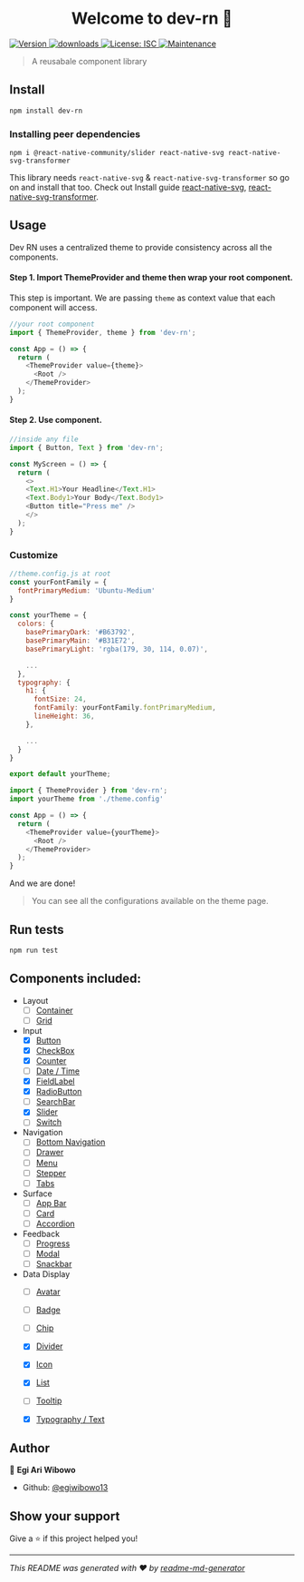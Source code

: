 <h1 align="center">Welcome to dev-rn 👋</h1>
<p>
  <a href="https://www.npmjs.com/package/dev-rn" target="_blank">
    <img alt="Version" src="https://img.shields.io/npm/v/dev-rn.svg?color=blue">
  </a>
    <a href="https://www.npmjs.com/package/dev-rn">
    <img alt="downloads" src="https://img.shields.io/npm/dm/dev-rn.svg?color=blue" target="_blank" />
  </a>
  <a href="#" target="_blank">
    <img alt="License: ISC" src="https://img.shields.io/badge/License-ISC-yellow.svg" />
  </a>
    <a href="https://github.com/iamshadmirza/react-native-design-system/graphs/commit-activity">
    <img alt="Maintenance" src="https://img.shields.io/badge/Maintained%3F-yes-green.svg" target="_blank" />
  </a>
</p>

> A reusabale component library

## Install

```sh
npm install dev-rn
```

### Installing peer dependencies
```
npm i @react-native-community/slider react-native-svg react-native-svg-transformer
```
This library needs `react-native-svg` & `react-native-svg-transformer` so go on and install that too. Check out Install guide [react-native-svg](https://github.com/react-native-svg/react-native-svg#installation), [react-native-svg-transformer](https://github.com/kristerkari/react-native-svg-transformer).


## Usage
Dev RN uses a centralized theme to provide consistency across all the components.

#### Step 1. Import ThemeProvider and theme then wrap your root component.
This step is important. We are passing `theme` as context value that each component will access.

```js
//your root component
import { ThemeProvider, theme } from 'dev-rn';

const App = () => {
  return (
    <ThemeProvider value={theme}>
      <Root />
    </ThemeProvider>
  );
}
```

#### Step 2. Use component.

```js
//inside any file
import { Button, Text } from 'dev-rn';

const MyScreen = () => {
  return (
    <>
    <Text.H1>Your Headline</Text.H1>
    <Text.Body1>Your Body</Text.Body1>
    <Button title="Press me" />
    </>
  );
}
```


### Customize

```js
//theme.config.js at root
const yourFontFamily = {
  fontPrimaryMedium: 'Ubuntu-Medium'
}

const yourTheme = {
  colors: {
    basePrimaryDark: '#B63792',
    basePrimaryMain: '#B31E72',
    basePrimaryLight: 'rgba(179, 30, 114, 0.07)',

    ...
  },
  typography: {
    h1: {
      fontSize: 24,
      fontFamily: yourFontFamily.fontPrimaryMedium,
      lineHeight: 36,
    },

    ...
  }
}

export default yourTheme;
```


```js
import { ThemeProvider } from 'dev-rn';
import yourTheme from './theme.config'

const App = () => {
  return (
    <ThemeProvider value={yourTheme}>
      <Root />
    </ThemeProvider>
  );
}
```

And we are done!
> You can see all the configurations available on the theme page.

## Run tests

```sh
npm run test
```

## Components included:

- Layout
  - [ ] [Container](src/)
  - [ ] [Grid](src/)
- Input
  - [x] [Button](src/components/Input/Button/Button.js)
  - [x] [CheckBox](src/)
  - [x] [Counter](src/components/Input/Counter/Counter.js)
  - [ ] [Date / Time](src/)
  - [x] [FieldLabel](src/components/Input/FieldLabel/FieldLabel.js)
  - [x] [RadioButton](src/components/Input/RadioButton/RadioButton/RadioButton.js)
  - [ ] [SearchBar](src/)
  - [x] [Slider](src/components/Input/Slider/Slider.js)
  - [ ] [Switch](src/)
- Navigation
  - [ ] [Bottom Navigation](src/)
  - [ ] [Drawer](src/)
  - [ ] [Menu](src/)
  - [ ] [Stepper](src/)
  - [ ] [Tabs](src/)
- Surface
  - [ ] [App Bar](src/)
  - [ ] [Card](src/)
  - [ ] [Accordion](src/)
- Feedback
  - [ ] [Progress](src/)
  - [ ] [Modal](src/)
  - [ ] [Snackbar](src/)
- Data Display
  - [ ] [Avatar](src/)
  - [ ] [Badge](src/)
  - [ ] [Chip](src/)
  - [x] [Divider](src/)
  - [x] [Icon](src/components/DataDisplay/Icon/Icon.js)
  - [x] [List](src/components/DataDisplay/List/List.js)
  - [ ] [Tooltip](src/)
  - [x] [Typography / Text](src/components/DataDisplay/Text/Text.js)


## Author

👤 **Egi Ari Wibowo**

* Github: [@egiwibowo13](https://github.com/egiwibowo13)

## Show your support

Give a ⭐️ if this project helped you!

***
_This README was generated with ❤️ by [readme-md-generator](https://github.com/kefranabg/readme-md-generator)_